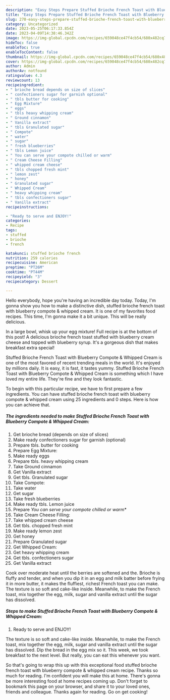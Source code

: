 ```yaml
---
description: "Easy Steps Prepare Stuffed Brioche French Toast with Blueberry Compote &amp;amp; Whipped Cream the Delicious}"
title: "Easy Steps Prepare Stuffed Brioche French Toast with Blueberry Compote &amp;amp; Whipped Cream the Delicious}"
slug: 270-easy-steps-prepare-stuffed-brioche-french-toast-with-blueberry-compote-and-amp-whipped-cream-the-delicious
category: Uncategorized
date: 2023-05-25T06:17:33.854Z
date: 2023-04-09T14:38:46.342Z
image: https://img-global.cpcdn.com/recipes/659048ce47f4cb54/680x482cq70/stuffed-brioche-french-toast-with-blueberry-compote-whipped-cream-recipe-main-photo.jpg
hideToc: false
enableToc: true
enableTocContent: false
thumbnail: https://img-global.cpcdn.com/recipes/659048ce47f4cb54/680x482cq70/stuffed-brioche-french-toast-with-blueberry-compote-whipped-cream-recipe-main-photo.jpg
cover: https://img-global.cpcdn.com/recipes/659048ce47f4cb54/680x482cq70/stuffed-brioche-french-toast-with-blueberry-compote-whipped-cream-recipe-main-photo.jpg
author: Admin
authorAv: notfound
ratingvalue: 4.3
reviewcount: 13
recipeingredient:
- " brioche bread depends on size of slices"
- " confectioners sugar for garnish optional"
- " tbls butter for cooking"
- " Egg Mixture"
- " eggs"
- " tbls heavy whipping cream"
- " Ground cinnamon"
- " Vanilla extract"
- " tbls Granulated sugar"
- " Compote"
- " water"
- " sugar"
- " fresh blueberries"
- " tbls Lemon juice"
- " You can serve your compote chilled or warm"
- " Cream Cheese Filling"
- " whipped cream cheese"
- " tbls chopped fresh mint"
- " lemon zest"
- " honey"
- " Granulated sugar"
- " Whipped Cream"
- " heavy whipping cream"
- " tbls confectioners sugar"
- " Vanilla extract"
recipeinstructions:

- "Ready to serve and ENJOY!"
categories:
- Recipe
tags:
- stuffed
- brioche
- french

katakunci: stuffed brioche french 
nutrition: 259 calories
recipecuisine: American
preptime: "PT26M"
cooktime: "PT44M"
recipeyield: "3"
recipecategory: Dessert

---
```



Hello everybody, hope you're having an incredible day today. Today, I'm gonna show you how to make a distinctive dish, stuffed brioche french toast with blueberry compote &amp; whipped cream. It is one of my favorites food recipes. This time, I'm gonna make it a bit unique. This will be really delicious.

In a large bowl, whisk up your egg mixture! Full recipe is at the bottom of this post! A delicious brioche french toast stuffed with blueberry cream cheese and topped with blueberry syrup. It&#39;s a gorgeous dish that makes breakfast extra special!

Stuffed Brioche French Toast with Blueberry Compote &amp; Whipped Cream is one of the most favored of recent trending meals in the world. It's enjoyed by millions daily. It is easy, it is fast, it tastes yummy. Stuffed Brioche French Toast with Blueberry Compote &amp; Whipped Cream is something which I have loved my entire life. They're fine and they look fantastic.


To begin with this particular recipe, we have to first prepare a few ingredients. You can have stuffed brioche french toast with blueberry compote &amp; whipped cream using 25 ingredients and 0 steps. Here is how you can achieve that.

<!--inarticleads1-->

##### The ingredients needed to make Stuffed Brioche French Toast with Blueberry Compote &amp; Whipped Cream:

1. Get  brioche bread (depends on size of slices)
1. Make ready  confectioners sugar for garnish (optional)
1. Prepare  tbls. butter for cooking
1. Prepare  Egg Mixture:
1. Make ready  eggs
1. Prepare  tbls. heavy whipping cream
1. Take  Ground cinnamon
1. Get  Vanilla extract
1. Get  tbls. Granulated sugar
1. Take  Compote:
1. Take  water
1. Get  sugar
1. Take  fresh blueberries
1. Make ready  tbls. Lemon juice
1. Prepare  *You can serve your compote chilled or warm**
1. Take  Cream Cheese Filling:
1. Take  whipped cream cheese
1. Get  tbls. chopped fresh mint
1. Make ready  lemon zest
1. Get  honey
1. Prepare  Granulated sugar
1. Get  Whipped Cream:
1. Get  heavy whipping cream
1. Get  tbls. confectioners sugar
1. Get  Vanilla extract


Cook over moderate heat until the berries are softened and the. Brioche is fluffy and tender, and when you dip it in an egg and milk batter before frying it in more butter, it makes the fluffiest, richest French toast you can make. The texture is so soft and cake-like inside. Meanwhile, to make the French toast, mix together the egg, milk, sugar and vanilla extract until the sugar has dissolved. 

<!--inarticleads2-->

##### Steps to make Stuffed Brioche French Toast with Blueberry Compote &amp; Whipped Cream:


1. Ready to serve and ENJOY!

The texture is so soft and cake-like inside. Meanwhile, to make the French toast, mix together the egg, milk, sugar and vanilla extract until the sugar has dissolved. Dip the bread in the egg mix so it. This week, we took breakfast to the next level. But really, you can eat this whenever you want. 

So that's going to wrap this up with this exceptional food stuffed brioche french toast with blueberry compote &amp; whipped cream recipe. Thanks so much for reading. I'm confident you will make this at home. There's gonna be more interesting food at home recipes coming up. Don't forget to bookmark this page on your browser, and share it to your loved ones, friends and colleague. Thanks again for reading. Go on get cooking!
